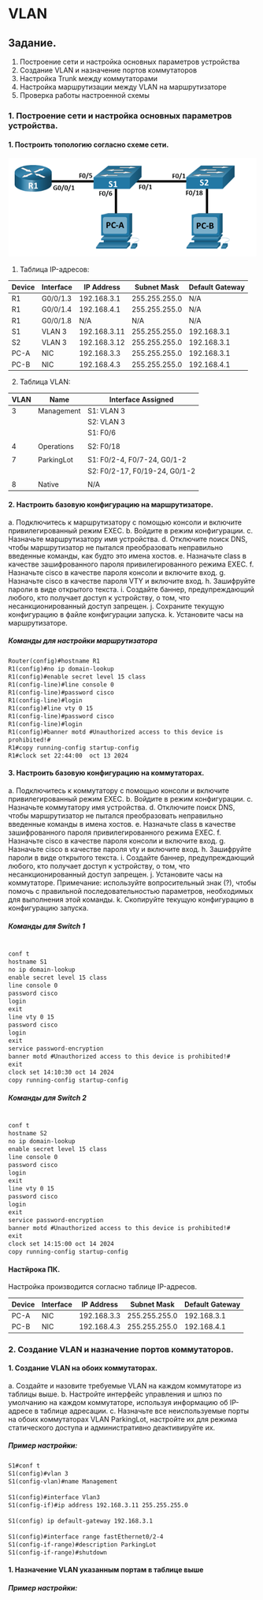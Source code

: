# VLAN

## Задание.
1. Построение сети и настройка основных параметров устройства
2. Создание VLAN и назначение портов коммутаторов
3. Настройка Trunk между коммутаторами
4. Настройка маршрутизации между VLAN на маршрутизаторе
5. Проверка работы настроенной схемы


### 1. Построение сети и настройка основных параметров устройства.

#### 1. Построить топологию согласно схеме сети.
![](Topology.png)

1. Таблица IP-адресов:

| Device | Interface | IP Address   | Subnet Mask   | Default Gateway |
| ------ | --------- | ------------ | ------------- | --------------- |
| R1     | G0/0/1.3  | 192.168.3.1  | 255.255.255.0 | N/A             |
| R1     | G0/0/1.4  | 192.168.4.1  | 255.255.255.0 | N/A             |
| R1     | G0/0/1.8  | N/A          | N/A           | N/A             |
| S1     | VLAN 3    | 192.168.3.11 | 255.255.255.0 | 192.168.3.1     |
| S2     | VLAN 3    | 192.168.3.12 | 255.255.255.0 | 192.168.3.1     |
| PC-A   | NIC       | 192.168.3.3  | 255.255.255.0 | 192.168.3.1     |
| PC-B   | NIC       | 192.168.4.3  | 255.255.255.0 | 192.168.4.1     |

2. Таблица VLAN:

| VLAN | Name       | Interface Assigned                                         |
| ---- | ---------- | ---------------------------------------------------------- |
| 3    | Management | S1: VLAN 3                                                 |
|      |            | S2: VLAN 3                                                 |
|      |            | S1: F0/6                                                   |
|      |            |                                                            |
| 4    | Operations | S2: F0/18                                                  |
|      |            |                                                            |
| 7    | ParkingLot | S1: F0/2-4, F0/7-24, G0/1-2                                |
|      |            | S2: F0/2-17, F0/19-24, G0/1-2                              |
|      |            |                                                            |                      
| 8    | Native     | N/A                                                        |


#### 2. Настроить базовую конфигурацию на маршрутизаторе.
a. Подключитесь к маршрутизатору с помощью консоли и включите привилегированный режим EXEC.
b. Войдите в режим конфигурации.
c. Назначьте маршрутизатору имя устройства.
d. Отключите поиск DNS, чтобы маршрутизатор не пытался преобразовать неправильно введенные команды, как будто это имена хостов.
e. Назначьте class в качестве зашифрованного пароля привилегированного режима EXEC.
f. Назначьте cisco в качестве пароля консоли и включите вход.
g. Назначьте cisco в качестве пароля VTY и включите вход.
h. Зашифруйте пароли в виде открытого текста.
i. Создайте баннер, предупреждающий любого, кто получает доступ к устройству, о том, что несанкционированный доступ запрещен.
j. Сохраните текущую конфигурацию в файле конфигурации запуска.
k. Установите часы на маршрутизаторе.

##### Команды для настройки маршрутизатора

```shell
Router(config)#hostname R1
R1(config)#no ip domain-lookup
R1(config)#enable secret level 15 class
R1(config-line)#line console 0
R1(config-line)#password cisco
R1(config-line)#login
R1(config)#line vty 0 15
R1(config-line)#password cisco
R1(config-line)#login
R1(config)#banner motd #Unauthorized access to this device is prohibited!#
R1#copy running-config startup-config 
R1#clock set 22:44:00  oct 13 2024
```

#### 3. Настроить базовую конфигурацию на коммутаторах.

a. Подключитесь к коммутатору с помощью консоли и включите привилегированный режим EXEC.
b. Войдите в режим конфигурации.
c. Назначьте коммутатору имя устройства.
d. Отключите поиск DNS, чтобы маршрутизатор не пытался преобразовать неправильно введенные команды в имена хостов.
e. Назначьте class в качестве зашифрованного пароля привилегированного режима EXEC.
f. Назначьте cisco в качестве пароля консоли и включите вход.
g. Назначьте cisco в качестве пароля vty и включите вход.
h. Зашифруйте пароли в виде открытого текста.
i. Создайте баннер, предупреждающий любого, кто получает доступ к устройству, о том, что несанкционированный доступ запрещен.
j. Установите часы на коммутаторе.
Примечание: используйте вопросительный знак (?), чтобы помочь с правильной последовательностью параметров, необходимых для выполнения этой команды.
k. Скопируйте текущую конфигурацию в конфигурацию запуска.

##### Команды для Switch 1

```shell

conf t
hostname S1
no ip domain-lookup
enable secret level 15 class
line console 0
password cisco
login
exit
line vty 0 15
password cisco
login
exit
service password-encryption 
banner motd #Unauthorized access to this device is prohibited!#
exit                 
clock set 14:10:30 oct 14 2024
copy running-config startup-config 

```

##### Команды для Switch 2

```shell

conf t
hostname S2
no ip domain-lookup
enable secret level 15 class
line console 0
password cisco
login
exit
line vty 0 15
password cisco
login
exit
service password-encryption 
banner motd #Unauthorized access to this device is prohibited!#
exit                 
clock set 14:15:00 oct 14 2024
copy running-config startup-config 

```

####  Настйрока ПК.
Настройка производится согласно таблице IP-адресов.

| Device | Interface | IP Address   | Subnet Mask   | Default Gateway |
| ------ | --------- | ------------ | ------------- | --------------- |
| PC-A   | NIC       | 192.168.3.3  | 255.255.255.0 | 192.168.3.1     |
| PC-B   | NIC       | 192.168.4.3  | 255.255.255.0 | 192.168.4.1     |



### 2. Создание VLAN и назначение портов коммутаторов.

#### 1. Создание VLAN на обоих коммутаторах.

a. Создайте и назовите требуемые VLAN на каждом коммутаторе из таблицы выше.
b. Настройте интерфейс управления и шлюз по умолчанию на каждом коммутаторе, используя информацию об IP-адресе в таблице адресации.
c. Назначьте все неиспользуемые порты на обоих коммутаторах VLAN ParkingLot, настройте их для режима статического доступа и административно деактивируйте их.

##### Пример настройки:

```shell
S1#conf t
S1(config)#vlan 3
S1(config-vlan)#name Management

S1(config)#interface Vlan3
S1(config-if)#ip address 192.168.3.11 255.255.255.0

S1(config) ip default-gateway 192.168.3.1

S1(config)#interface range fastEthernet0/2-4
S1(config-if-range)#description ParkingLot
S1(config-if-range)#shutdown
```


#### 1. Назначение VLAN указанным портам в таблице выше

##### Пример настройки:
